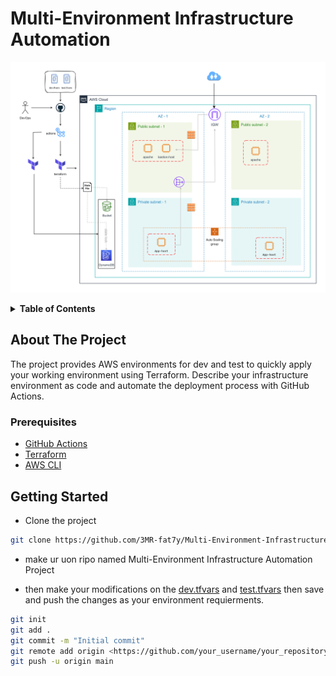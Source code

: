 # Multi-Environment Infrastructure Automation

![Diagram](./main%20enviroment/Untitled%20Diagram.png)

<!-- ## Table of Contents -->
<details>
  <summary><b>Table of Contents</b></summary>
  <ol>
    <li><a href="#about-the-project">About The Project</a></li>
    <li><a href="#prerequisites">Prerequisites</a></li>
    <li><a href="#getting-started">Getting Started</a></li>
    <li><a href="#usage">Usage</a></li>
  </ol>
</details>

## About The Project
The project provides AWS environments for dev and test to quickly apply your working environment using Terraform. Describe your infrastructure environment as code and automate the deployment process with GitHub Actions.

### Prerequisites
- [GitHub Actions](https://github.com/3MR-fat7y/Multi-Environment-Infrastructure-Automation-Project/actions/new)
- [Terraform](https://www.terraform.io/downloads.html)
- [AWS CLI](https://docs.aws.amazon.com/cli/latest/userguide/install-cliv2.html)

## Getting Started

* Clone the project
```bash
git clone https://github.com/3MR-fat7y/Multi-Environment-Infrastructure-Automation-Project

```

* make ur uon ripo named Multi-Environment Infrastructure Automation Project 

* then make your modifications on the [dev.tfvars][dev.tfvars-url] and [test.tfvars][test.tfvars-url] then save and push the changes as your environment requierments.

```bash
git init
git add .
git commit -m "Initial commit"
git remote add origin <https://github.com/your_username/your_repository.git>
git push -u origin main
```



<!-- [Next][Next-url]
[Next-url]: https://nextjs.org/ -->

[dev.tfvars-url]: https://github.com/3MR-fat7y/Multi-Environment-Infrastructure-Automation-Project/blob/master/main%20enviroment/dev.tfvars
[test.tfvars-url]: https://github.com/3MR-fat7y/Multi-Environment-Infrastructure-Automation-Project/blob/master/main%20enviroment/test.tfvars
